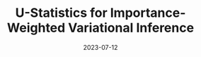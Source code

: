 ---
layout: default 
title: "U-Statistics for Importance-Weighted Variational Inference"
authors: Javier Burroni, Kenta Takatsu, Justin Domke, and Daniel Sheldon
year: 2023
date: "2023-07-12"
link: https://arxiv.org/abs/2302.13918
publication: Transactions on Machine Learning Research
category: Publication in Computer Science
---